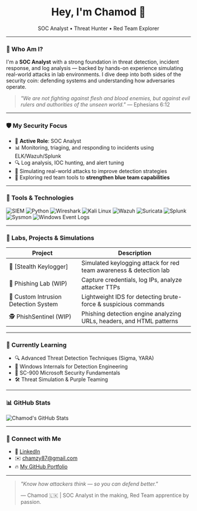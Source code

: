 <h1 align="center">Hey, I'm Chamod 👋</h1>
<p align="center">SOC Analyst • Threat Hunter • Red Team Explorer</p>

---

### 🧠 Who Am I?

I'm a **SOC Analyst** with a strong foundation in threat detection, incident response, and log analysis — backed by hands-on experience simulating real-world attacks in lab environments. I dive deep into both sides of the security coin: defending systems and understanding how adversaries operate.

> _"We are not fighting against flesh and blood enemies, but against evil rulers and authorities of the unseen world."_ — Ephesians 6:12

---

### 🛡️ My Security Focus

- 🧠 **Active Role**: SOC Analyst 
- 📊 Monitoring, triaging, and responding to incidents using ELK/Wazuh/Splunk
- 🔍 Log analysis, IOC hunting, and alert tuning
- 🧪 Simulating real-world attacks to improve detection strategies
- 🚀 Exploring red team tools to **strengthen blue team capabilities**

---

### 🧰 Tools & Technologies

![SIEM](https://img.shields.io/badge/-SIEM-003B71?style=flat&logo=elastic&logoColor=white)
![Python](https://img.shields.io/badge/-Python-3776AB?style=flat&logo=python&logoColor=white)
![Wireshark](https://img.shields.io/badge/-Wireshark-1679A7?style=flat&logo=wireshark&logoColor=white)
![Kali Linux](https://img.shields.io/badge/-Kali_Linux-557C94?style=flat&logo=kalilinux&logoColor=white)
![Wazuh](https://img.shields.io/badge/-Wazuh-0053A0?style=flat&logo=windows-terminal&logoColor=white)
![Suricata](https://img.shields.io/badge/-Suricata-FC5130?style=flat&logo=fluentd&logoColor=white)
![Splunk](https://img.shields.io/badge/-Splunk-000000?style=flat&logo=splunk&logoColor=white)
![Sysmon](https://img.shields.io/badge/-Sysmon-2B303A?style=flat&logo=windows&logoColor=white)
![Windows Event Logs](https://img.shields.io/badge/-Windows_Logs-0078D6?style=flat&logo=windows&logoColor=white)

---

### 🧪 Labs, Projects & Simulations

| Project | Description |
|--------|-------------|
| 🔑 [Stealth Keylogger]| Simulated keylogging attack for red team awareness & detection lab |
| 🧠 Phishing Lab (WIP) | Capture credentials, log IPs, analyze attacker TTPs |
| 🧨 Custom Intrusion Detection System | Lightweight IDS for detecting brute-force & suspicious commands |
| 🕵️ PhishSentinel (WIP) | Phishing detection engine analyzing URLs, headers, and HTML patterns |

---

### 📖 Currently Learning

- 🔍 Advanced Threat Detection Techniques (Sigma, YARA)
- 🧠 Windows Internals for Detection Engineering
- 🎯 SC-900 Microsoft Security Fundamentals
- 🛠 Threat Simulation & Purple Teaming

---

### 📊 GitHub Stats

![Chamod's GitHub Stats](https://github-readme-stats.vercel.app/api?username=RomanVanHalen&show_icons=true&theme=radical)

---

### 🔗 Connect with Me

- 💼 [LinkedIn](https://www.linkedin.com/in/chamod)
- ✉️ chamzy87@gmail.com
- 🔥 [My GitHub Portfolio](https://github.com/RomanVanHalen)

---

> _"Know how attackers think — so you can defend better."_  
>  
> — Chamod 🇱🇰 | SOC Analyst in the making, Red Team apprentice by passion.
